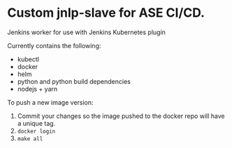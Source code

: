 # Custom jnlp-slave for ASE CI/CD.
Jenkins worker for use with Jenkins Kubernetes plugin

Currently contains the following:
   * kubectl
   * docker
   * helm
   * python and python build dependencies
   * nodejs + yarn

To push a new image version:

1. Commit your changes so the image pushed to the docker repo will have a unique tag.
2. `docker login`
3. `make all`